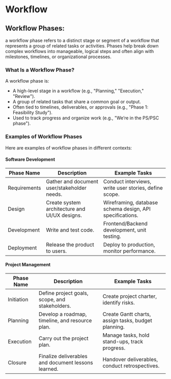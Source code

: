 # Workflow

## Workflow Phases:

a workflow phase refers to a distinct stage or segment of a workflow that represents a group of related tasks or activities. Phases help break down complex workflows into manageable, logical steps and often align with milestones, timelines, or organizational processes.

### What Is a Workflow Phase?

A workflow phase is:

- A high-level stage in a workflow (e.g., "Planning," "Execution," "Review").
- A group of related tasks that share a common goal or output.
- Often tied to timelines, deliverables, or approvals (e.g., "Phase 1: Feasibility Study").
- Used to track progress and organize work (e.g., "We’re in the PS/PSC phase").

### Examples of Workflow Phases

Here are examples of workflow phases in different contexts:

#### Software Development


| Phase Name   | Description                                   | Example Tasks                                            |
| -------------- | ----------------------------------------------- | ---------------------------------------------------------- |
| Requirements | Gather and document user/stakeholder needs.   | Conduct interviews, write user stories, define scope.    |
| Design       | Create system architecture and UI/UX designs. | Wireframing, database schema design, API specifications. |
| Development  | Write and test code.                          | Frontend/Backend development, unit testing.              |
| Deployment   | Release the product to users.                 | Deploy to production, monitor performance.               |

#### Project Management


| Phase Name | Description                                         | Example Tasks                                       |
| ------------ | ----------------------------------------------------- | ----------------------------------------------------- |
| Initiation | Define project goals, scope, and stakeholders.      | Create project charter, identify risks.             |
| Planning   | Develop a roadmap, timeline, and resource plan.     | Create Gantt charts, assign tasks, budget planning. |
| Execution  | Carry out the project plan.                         | Manage tasks, hold stand-ups, track progress.       |
| Closure    | Finalize deliverables and document lessons learned. | Handover deliverables, conduct retrospectives.      |

